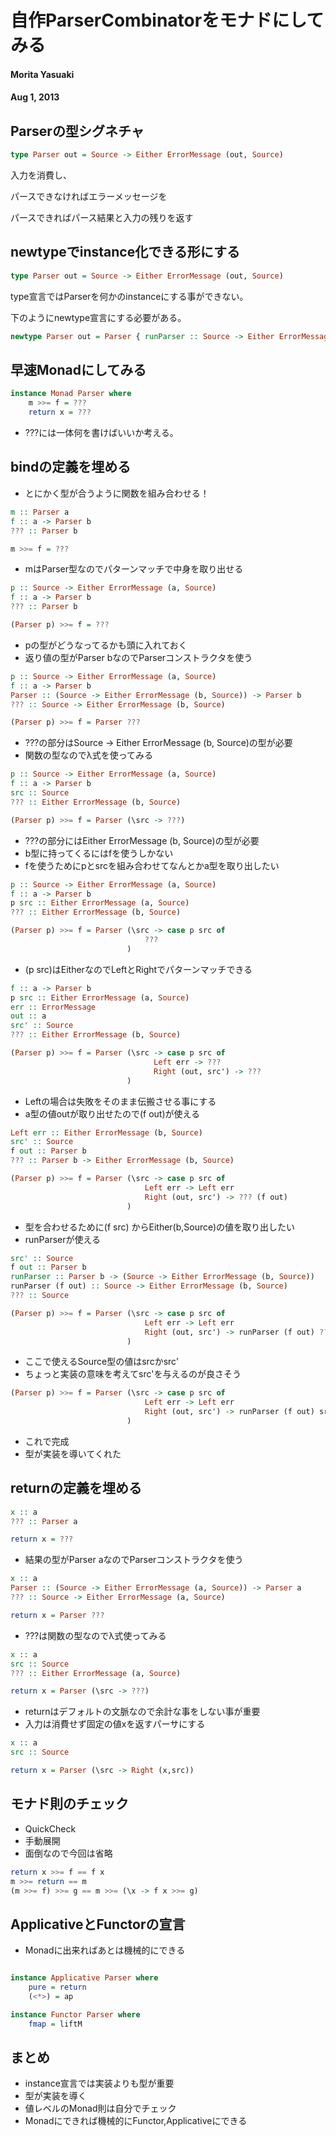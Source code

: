 # 自作ParserCombinatorをモナドにしてみる
#### Morita Yasuaki
#### Aug 1, 2013

## Parserの型シグネチャ

```haskell
type Parser out = Source -> Either ErrorMessage (out, Source) 
```

入力を消費し、

パースできなければエラーメッセージを

パースできればパース結果と入力の残りを返す

## newtypeでinstance化できる形にする

``` haskell
type Parser out = Source -> Either ErrorMessage (out, Source)
```

type宣言ではParserを何かのinstanceにする事ができない。

下のようにnewtype宣言にする必要がある。

``` haskell
newtype Parser out = Parser { runParser :: Source -> Either ErrorMessage (out, Source) }
```

## 早速Monadにしてみる

```haskell
instance Monad Parser where
    m >>= f = ???
    return x = ???
```

- ???には一体何を書けばいいか考える。

## bindの定義を埋める 

- とにかく型が合うように関数を組み合わせる！

```haskell
m :: Parser a
f :: a -> Parser b
??? :: Parser b

m >>= f = ???
```

- mはParser型なのでパターンマッチで中身を取り出せる

```haskell
p :: Source -> Either ErrorMessage (a, Source)
f :: a -> Parser b
??? :: Parser b

(Parser p) >>= f = ???
```

- pの型がどうなってるかも頭に入れておく
- 返り値の型がParser bなのでParserコンストラクタを使う

```haskell
p :: Source -> Either ErrorMessage (a, Source)
f :: a -> Parser b
Parser :: (Source -> Either ErrorMessage (b, Source)) -> Parser b
??? :: Source -> Either ErrorMessage (b, Source)

(Parser p) >>= f = Parser ???
```


- ???の部分はSource -> Either ErrorMessage (b, Source)の型が必要
- 関数の型なのでλ式を使ってみる

```haskell
p :: Source -> Either ErrorMessage (a, Source)
f :: a -> Parser b
src :: Source
??? :: Either ErrorMessage (b, Source)

(Parser p) >>= f = Parser (\src -> ???)
```

- ???の部分にはEither ErrorMessage (b, Source)の型が必要
- b型に持ってくるにはfを使うしかない
- fを使うためにpとsrcを組み合わせてなんとかa型を取り出したい

```haskell
p :: Source -> Either ErrorMessage (a, Source)
f :: a -> Parser b
p src :: Either ErrorMessage (a, Source)
??? :: Either ErrorMessage (b, Source)

(Parser p) >>= f = Parser (\src -> case p src of
                              ???
                          )
```

- (p src)はEitherなのでLeftとRightでパターンマッチできる

```haskell
f :: a -> Parser b
p src :: Either ErrorMessage (a, Source)
err :: ErrorMessage
out :: a
src' :: Source
??? :: Either ErrorMessage (b, Source)

(Parser p) >>= f = Parser (\src -> case p src of
                                Left err -> ???
                                Right (out, src') -> ???
                          )
```

- Leftの場合は失敗をそのまま伝搬させる事にする
- a型の値outが取り出せたので(f out)が使える

```haskell
Left err :: Either ErrorMessage (b, Source)
src' :: Source
f out :: Parser b
??? :: Parser b -> Either ErrorMessage (b, Source)

(Parser p) >>= f = Parser (\src -> case p src of
                              Left err -> Left err
                              Right (out, src') -> ??? (f out)
                          )
```

- 型を合わせるために(f src) からEither(b,Source)の値を取り出したい
- runParserが使える

```haskell
src' :: Source
f out :: Parser b
runParser :: Parser b -> (Source -> Either ErrorMessage (b, Source))
runParser (f out) :: Source -> Either ErrorMessage (b, Source)
??? :: Source

(Parser p) >>= f = Parser (\src -> case p src of
                              Left err -> Left err
                              Right (out, src') -> runParser (f out) ???
                          )
```

- ここで使えるSource型の値はsrcかsrc'
- ちょっと実装の意味を考えてsrc'を与えるのが良さそう

```haskell
(Parser p) >>= f = Parser (\src -> case p src of
                              Left err -> Left err
                              Right (out, src') -> runParser (f out) src'
                          )
```

- これで完成
- 型が実装を導いてくれた

## returnの定義を埋める

```haskell
x :: a
??? :: Parser a

return x = ???
```

- 結果の型がParser aなのでParserコンストラクタを使う

```haskell
x :: a
Parser :: (Source -> Either ErrorMessage (a, Source)) -> Parser a
??? :: Source -> Either ErrorMessage (a, Source)

return x = Parser ???
```

- ???は関数の型なのでλ式使ってみる

```haskell
x :: a
src :: Source
??? :: Either ErrorMessage (a, Source)

return x = Parser (\src -> ???)
```

- returnはデフォルトの文脈なので余計な事をしない事が重要
- 入力は消費せず固定の値xを返すパーサにする

```haskell
x :: a
src :: Source

return x = Parser (\src -> Right (x,src))
```
## モナド則のチェック

- QuickCheck
- 手動展開
- 面倒なので今回は省略

```haskell
return x >>= f == f x
m >>= return == m
(m >>= f) >>= g == m >>= (\x -> f x >>= g)
```

## ApplicativeとFunctorの宣言

- Monadに出来ればあとは機械的にできる

```haskell

instance Applicative Parser where
    pure = return
    (<*>) = ap

instance Functor Parser where
    fmap = liftM
```

## まとめ

- instance宣言では実装よりも型が重要
- 型が実装を導く
- 値レベルのMonad則は自分でチェック
- Monadにできれば機械的にFunctor,Applicativeにできる
